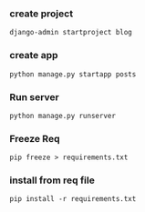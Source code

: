 ### create  project

```
django-admin startproject blog
```

###  create app 

```
python manage.py startapp posts
```


### Run server

```
python manage.py runserver
```

### Freeze Req

```
pip freeze > requirements.txt
```

### install from req file

```
pip install -r requirements.txt
```